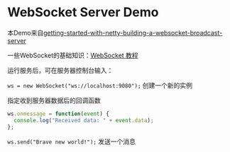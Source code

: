 # WebSocket Server Demo

本Demo来自[getting-started-with-netty-building-a-websocket-broadcast-server](https://leanjava.co/2018/03/14/getting-started-with-netty-building-a-websocket-broadcast-server/)

一些WebSocket的基础知识：[WebSocket 教程](http://www.ruanyifeng.com/blog/2017/05/websocket.html)

运行服务后，可在服务器控制台输入：

`ws = new WebSocket("ws://localhost:9080");` 创建一个新的实例


指定收到服务器数据后的回调函数
```JavaScript
ws.onmessage = function(event) {
  console.log("Received data: " + event.data);
};
```

`ws.send("Brave new world!");` 发送一个消息